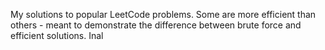 My solutions to popular LeetCode problems.
Some are more efficient than others - meant to demonstrate the difference between brute force and efficient solutions.
Inal
